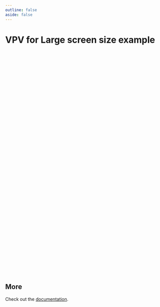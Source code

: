 ```yaml
---
outline: false
aside: false
---
```


# VPV for Large screen size example

<script setup lang="ts">
  import { useData, defineClientComponent } from 'vitepress'
  import { ref, watch, onBeforeMount } from 'vue'
  import PdfViewerLicense from './components/PdfViewerLicense.vue'

  const vpvRef = ref<InstanceType<typeof VPdfViewer> | null>(null)
  // Refer to https://vitepress.dev/guide/ssr-compat#defineclientcomponent
  const VPdfViewer = defineClientComponent(() => {
    return import('@vue-pdf-viewer/viewer').then(async (mod) => {
      return mod.VPdfViewer
    })
  }, [{ ref: vpvRef }], 
    // callback after the component is loaded, can be async
    () => {
      console.log('VPdfViewer loaded')
      
    }
  )

  const { isDark } = useData()
  
  watch(vpvRef, (newVal) => {
		console.log("These are VPV instance properties", Object.keys(newVal));
	}, { deep: true });
</script>

<PdfViewerLicense>
  <div class="pdf-viewer-wrapper">
    <VPdfViewer
      ref="vpvRef"
      src="https://raw.githubusercontent.com/mozilla/pdf.js/ba2edeae/web/compressed.tracemonkey-pldi-09.pdf"
      :dark-mode="isDark"
      @update:dark-mode="isDark = $event"
    />
  </div>
</PdfViewerLicense>

<style scoped>
  .pdf-viewer-wrapper {
    width: 100%;
    height: 700px;
    margin: 20px auto;
  }
</style>

## More

Check out the [documentation](https://docs.vue-pdf-viewer.dev).
